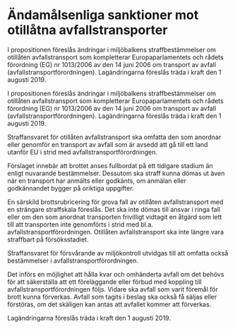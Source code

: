 # Ändamålsenliga sanktioner mot otillåtna avfallstransporter

I propositionen föreslås ändringar i miljöbalkens straffbestämmelser om otillåten avfallstransport som kompletterar Europaparlamentets och rådets förordning (EG) nr 1013/2006 av den 14 juni 2006 om transport av avfall (avfallstransportförordningen). Lagändringarna föreslås träda i kraft den 1 augusti 2019.

I propositionen föreslås ändringar i miljöbalkens straffbestämmelser om otillåten avfallstransport som kompletterar Europaparlamentets och rådets förordning (EG) nr 1013/2006 av den 14 juni 2006 om transport av avfall (avfallstransportförordningen). Lagändringarna föreslås träda i kraft den 1 augusti 2019.

Straffansvaret för otillåten avfallstransport ska omfatta den som anordnar eller genomför en transport av avfall som är avsedd att gå till ett land utanför EU i strid med avfallstransportförordningen.

Förslaget innebär att brottet anses fullbordat på ett tidigare stadium än enligt nuvarande bestämmelser. Dessutom ska straff kunna dömas ut även när en transport har anmälts eller godkänts, om anmälan eller godkännandet bygger på oriktiga uppgifter.

En särskild brottsrubricering för grova fall av otillåten avfallstransport med en strängare straffskala föreslås. Det ska inte dömas till ansvar i ringa fall eller om den som anordnat transporten frivilligt vidtagit en åtgärd som lett till att transporten inte genomförts i strid med bl.a. avfallstransportförordningen. Otillåten avfallstransport
ska inte längre vara straffbart på försöksstadiet.

Straffansvaret för försvårande av miljökontroll utvidgas till att omfatta också bestämmelser i avfallstransportförordningen.

Det införs en möjlighet att hålla kvar och omhänderta avfall om det behövs för att säkerställa att ett föreläggande eller förbud med koppling till avfallstransportförordningen följs. Vidare ska avfall som varit föremål för brott kunna förverkas. Avfall som tagits i beslag ska också få säljas eller förstöras, om det skäligen kan antas att avfallet kommer att förverkas.

Lagändringarna föreslås träda i kraft den 1 augusti 2019.
